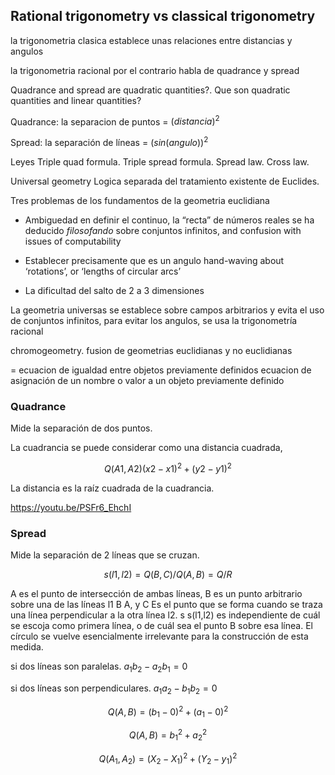 ## Rational trigonometry vs classical trigonometry

la trigonometria clasica establece unas relaciones entre distancias y angulos

la trigonometria racional por el contrario habla de quadrance y spread

Quadrance and spread are quadratic quantities?. Que son quadratic quantities and linear quantities?

Quadrance: la separacion de puntos = $(distancia)^2$

Spread: la separación de líneas = $(sin(angulo))^2$


Leyes
Triple quad formula. 
Triple spread formula.
Spread law.
Cross law.

Universal geometry
Logica separada del tratamiento existente de Euclides.

Tres problemas de los fundamentos de la geometria euclidiana 

- Ambiguedad en definir el continuo, la “recta” de números reales
se ha deducido *filosofando* sobre conjuntos infinitos, and confusion with
issues of computability

- Establecer precisamente que es un angulo
hand-waving about ‘rotations’, or ‘lengths of
circular arcs’

- La dificultad del salto de 2 a 3 dimensiones

La geometria universas se establece sobre campos arbitrarios y evita el uso de conjuntos infinitos, para evitar los angulos, se usa la trigonometría racional

chromogeometry. fusion de geometrias euclidianas y no euclidianas

= ecuacion de igualdad entre objetos previamente definidos
 ecuacion de asignación de un nombre o valor a un objeto previamente definido

### Quadrance

Mide la separación de dos puntos. 

La cuadrancia se puede considerar como una distancia cuadrada, 

$$Q(A1,A2) (x2-x1)^2 + (y2-y1)^2$$

La distancia es la raíz cuadrada de la cuadrancia.

https://youtu.be/PSFr6_EhchI


### Spread

Mide la separación de 2 líneas que se cruzan.

$$s(l1,l2)=Q(B,C)/Q(A,B) = Q/R$$ 

A es el punto de intersección de ambas líneas, B es un punto arbitrario sobre una de las líneas l1  B A, y C Es el punto que se forma cuando se traza una línea perpendicular a la otra línea l2.
s s(l1,l2) es independiente de cuál se escoja como primera línea, o de cuál sea el punto B sobre esa línea. El círculo se vuelve esencialmente irrelevante para la construcción de esta medida.

si dos líneas son paralelas.  $a_1b_2-a_2b_1=0$

si dos líneas son perpendiculares. $a_1a_2-b_1b_2=0$



$$Q(A,B)=(b_1- 0)^2+(a_1-0)^2$$ 

$$Q(A,B)=b_1^2+a_2^2$$


$$Q(A_1, A_2) = (X_2 - X_1)^2 + (Y_2 - y_1)^2$$
